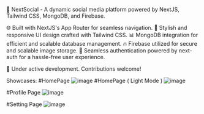 🚀 NextSocial - A dynamic social media platform powered by NextJS, Tailwind CSS, MongoDB, and Firebase.

🌐 Built with NextJS's App Router for seamless navigation.
🎨 Stylish and responsive UI design crafted with Tailwind CSS.
📊 MongoDB integration for efficient and scalable database management.
🔥 Firebase utilized for secure and scalable image storage.
🔐 Seamless authentication powered by next-auth for a hassle-free user experience.

🚧 Under active development. Contributions welcome!

Showcases:
#HomePage
![image](https://github.com/oviozz/socialNext/assets/42685801/166c6ed6-b217-4463-a6e1-eb0083ee9555)
#HomePage ( Light Mode ) 
![image](https://github.com/oviozz/socialNext/assets/42685801/9b229853-dcaf-4344-b9e4-43bd6011850c)

#Profile Page
![image](https://github.com/oviozz/socialNext/assets/42685801/f9039e1d-6965-4fdf-995c-78ea43dfd63c)

#Setting Page
![image](https://github.com/oviozz/socialNext/assets/42685801/b9180937-67e3-441b-a328-99985fe1e28c)
